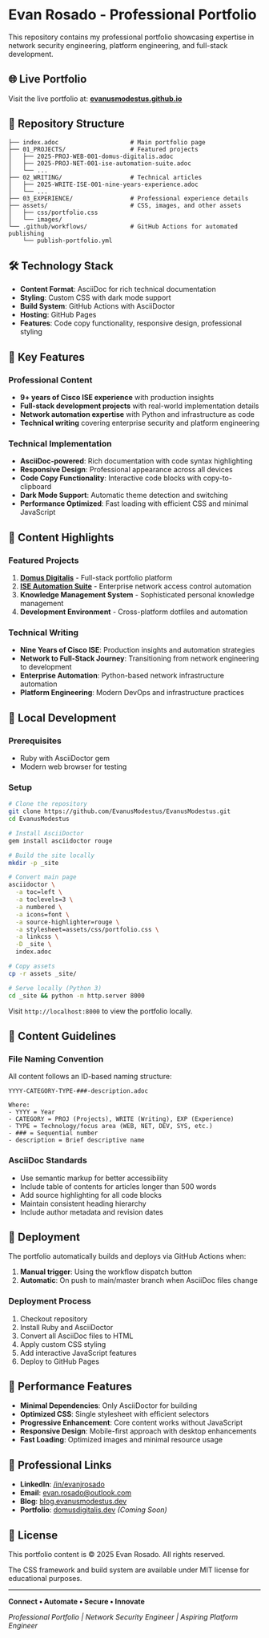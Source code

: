 # Evan Rosado - Professional Portfolio

This repository contains my professional portfolio showcasing expertise in network security engineering, platform engineering, and full-stack development.

## 🌐 Live Portfolio

Visit the live portfolio at: **[evanusmodestus.github.io](https://evanusmodestus.github.io)**

## 📁 Repository Structure

```
├── index.adoc                    # Main portfolio page
├── 01_PROJECTS/                  # Featured projects
│   ├── 2025-PROJ-WEB-001-domus-digitalis.adoc
│   ├── 2025-PROJ-NET-001-ise-automation-suite.adoc
│   └── ...
├── 02_WRITING/                   # Technical articles
│   ├── 2025-WRITE-ISE-001-nine-years-experience.adoc
│   └── ...
├── 03_EXPERIENCE/                # Professional experience details
├── assets/                       # CSS, images, and other assets
│   ├── css/portfolio.css
│   └── images/
└── .github/workflows/            # GitHub Actions for automated publishing
    └── publish-portfolio.yml
```

## 🛠 Technology Stack

- **Content Format**: AsciiDoc for rich technical documentation
- **Styling**: Custom CSS with dark mode support
- **Build System**: GitHub Actions with AsciiDoctor
- **Hosting**: GitHub Pages
- **Features**: Code copy functionality, responsive design, professional styling

## 🚀 Key Features

### Professional Content
- **9+ years of Cisco ISE experience** with production insights
- **Full-stack development projects** with real-world implementation details
- **Network automation expertise** with Python and infrastructure as code
- **Technical writing** covering enterprise security and platform engineering

### Technical Implementation
- **AsciiDoc-powered**: Rich documentation with code syntax highlighting
- **Responsive Design**: Professional appearance across all devices
- **Code Copy Functionality**: Interactive code blocks with copy-to-clipboard
- **Dark Mode Support**: Automatic theme detection and switching
- **Performance Optimized**: Fast loading with efficient CSS and minimal JavaScript

## 📖 Content Highlights

### Featured Projects

1. **[Domus Digitalis](01_PROJECTS/2025-PROJ-WEB-001-domus-digitalis.adoc)** - Full-stack portfolio platform
2. **[ISE Automation Suite](01_PROJECTS/2025-PROJ-NET-001-ise-automation-suite.adoc)** - Enterprise network access control automation
3. **Knowledge Management System** - Sophisticated personal knowledge management
4. **Development Environment** - Cross-platform dotfiles and automation

### Technical Writing

- **Nine Years of Cisco ISE**: Production insights and automation strategies
- **Network to Full-Stack Journey**: Transitioning from network engineering to development
- **Enterprise Automation**: Python-based network infrastructure automation
- **Platform Engineering**: Modern DevOps and infrastructure practices

## 🔧 Local Development

### Prerequisites

- Ruby with AsciiDoctor gem
- Modern web browser for testing

### Setup

```bash
# Clone the repository
git clone https://github.com/EvanusModestus/EvanusModestus.git
cd EvanusModestus

# Install AsciiDoctor
gem install asciidoctor rouge

# Build the site locally
mkdir -p _site

# Convert main page
asciidoctor \
  -a toc=left \
  -a toclevels=3 \
  -a numbered \
  -a icons=font \
  -a source-highlighter=rouge \
  -a stylesheet=assets/css/portfolio.css \
  -a linkcss \
  -D _site \
  index.adoc

# Copy assets
cp -r assets _site/

# Serve locally (Python 3)
cd _site && python -m http.server 8000
```

Visit `http://localhost:8000` to view the portfolio locally.

## 📝 Content Guidelines

### File Naming Convention

All content follows an ID-based naming structure:

```
YYYY-CATEGORY-TYPE-###-description.adoc

Where:
- YYYY = Year
- CATEGORY = PROJ (Projects), WRITE (Writing), EXP (Experience)
- TYPE = Technology/focus area (WEB, NET, DEV, SYS, etc.)
- ### = Sequential number
- description = Brief descriptive name
```

### AsciiDoc Standards

- Use semantic markup for better accessibility
- Include table of contents for articles longer than 500 words
- Add source highlighting for all code blocks
- Maintain consistent heading hierarchy
- Include author metadata and revision dates

## 🚀 Deployment

The portfolio automatically builds and deploys via GitHub Actions when:

1. **Manual trigger**: Using the workflow dispatch button
2. **Automatic**: On push to main/master branch when AsciiDoc files change

### Deployment Process

1. Checkout repository
2. Install Ruby and AsciiDoctor
3. Convert all AsciiDoc files to HTML
4. Apply custom CSS styling
5. Add interactive JavaScript features
6. Deploy to GitHub Pages

## 🎯 Performance Features

- **Minimal Dependencies**: Only AsciiDoctor for building
- **Optimized CSS**: Single stylesheet with efficient selectors
- **Progressive Enhancement**: Core content works without JavaScript
- **Responsive Design**: Mobile-first approach with desktop enhancements
- **Fast Loading**: Optimized images and minimal resource usage

## 🔗 Professional Links

- **LinkedIn**: [/in/evanjrosado](https://www.linkedin.com/in/evanjrosado/)
- **Email**: evan.rosado@outlook.com
- **Blog**: [blog.evanusmodestus.dev](https://blog.evanusmodestus.dev)
- **Portfolio**: [domusdigitalis.dev](https://domusdigitalis.dev) *(Coming Soon)*

## 📄 License

This portfolio content is © 2025 Evan Rosado. All rights reserved.

The CSS framework and build system are available under MIT license for educational purposes.

---

**Connect • Automate • Secure • Innovate**

*Professional Portfolio | Network Security Engineer | Aspiring Platform Engineer*
